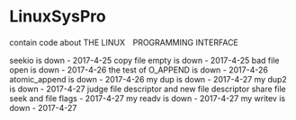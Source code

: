 # LinuxSysPro

contain code about THE LINUX　PROGRAMMING INTERFACE

seekio is down - 2017-4-25
copy file empty is down - 2017-4-25
bad file open is down - 2017-4-26
the test of O_APPEND is down - 2017-4-26
atomic_append is down - 2017-4-26
my dup is down - 2017-4-27
my dup2 is down - 2017-4-27
judge file descriptor and new file descriptor share file seek and file flags  - 2017-4-27
my readv is down - 2017-4-27
my writev is down - 2017-4-27
